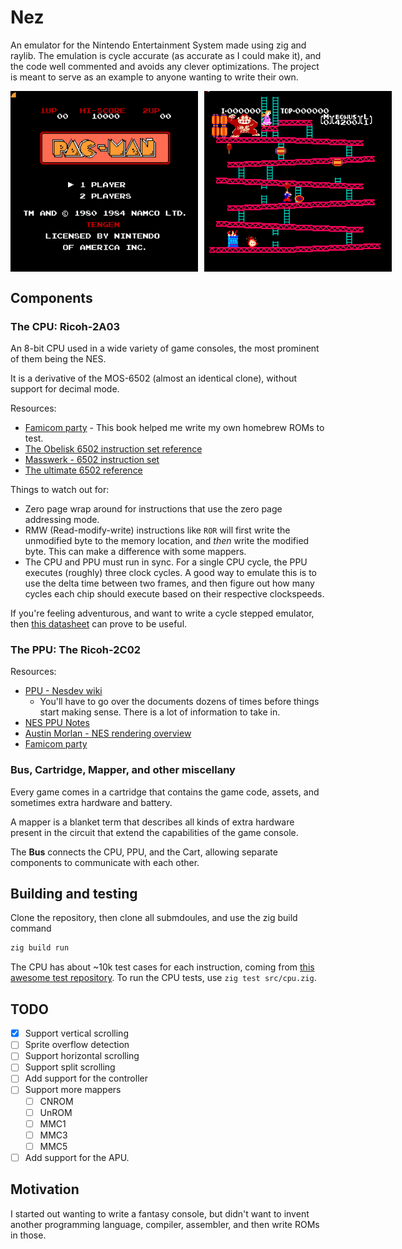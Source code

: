 # Nez

An emulator for the Nintendo Entertainment System made using zig and raylib.
The emulation is cycle accurate (as accurate as I could make it),
and the code well commented and avoids any clever optimizations.
The project is  meant to serve as an example to anyone wanting to write their own. 

<div style="display: flex; gap: 10px;">
    <img src="./screens/pacman.png" alt="pacman home screen" width="300px"/>
    <img src="./screens/donkey-kong.png" alt="donkey kong gameplay" width="300px"/>
</div>

## Components

### The CPU: Ricoh-2A03

An 8-bit CPU used in a wide variety of game consoles,
the most prominent of them being the NES.

It is a derivative of the MOS-6502 (almost an identical clone), without support for decimal mode.

Resources:

- [Famicom party](https://famicom.party/book/) - This book helped me write my own homebrew ROMs to test.
- [The Obelisk 6502 instruction set reference](https://www.nesdev.org/obelisk-6502-guide/reference.html)
- [Masswerk - 6502 instruction set](https://www.masswerk.at/6502/6502_instruction_set.html)
- [The ultimate 6502 reference](https://www.pagetable.com/c64ref/6502/?tab=2#)

Things to watch out for:
- Zero page wrap around for instructions that use the zero page addressing mode.
- RMW (Read-modify-write) instructions like `ROR` will first write the unmodified byte
  to the memory location, and *then* write the modified byte. This can make a difference
  with some mappers.
- The CPU and PPU must run in sync. For a single CPU cycle, the PPU executes (roughly) three clock cycles.
  A good way to emulate this is to use the delta time between two frames, and then figure out how many cycles
  each chip should execute based on their respective clockspeeds.

If you're feeling adventurous,
and want to write a cycle stepped emulator,
then [this datasheet](https://www.princeton.edu/~mae412/HANDOUTS/Datasheets/6502.pdf) can prove to be useful.

### The PPU: The Ricoh-2C02

Resources:
- [PPU - Nesdev wiki](https://www.nesdev.org/wiki/PPU)
    - You'll have to go over the documents dozens of times before things start making sense.
      There is a lot of information to take in.
- [NES PPU Notes](https://github.com/pjhades/tolarian-academy/blob/master/nes-ppu.md)
- [Austin Morlan - NES rendering overview](https://austinmorlan.com/posts/nes_rendering_overview/)
- [Famicom party](https://famicom.party/book/)

### Bus, Cartridge, Mapper, and other miscellany

Every game comes in a cartridge that contains the game code, assets, and sometimes
extra hardware and battery.

A mapper is a blanket term that describes all kinds of extra hardware present in the circuit that extend the capabilities of the game console.

The **Bus** connects the CPU, PPU, and the Cart, allowing separate components to communicate with each other.

## Building and testing

Clone the repository, then clone all submdoules, and use the zig build command

```sh
zig build run
```

The CPU has about ~10k test cases for each instruction, coming from [this awesome test repository](https://github.com/TomHarte/ProcessorTests/tree/main/nes6502).
To run the CPU tests, use `zig test src/cpu.zig`.

## TODO

- [x] Support vertical scrolling
- [ ] Sprite overflow detection
- [ ] Support horizontal scrolling
- [ ] Support split scrolling
- [ ] Add support for the controller
- [ ] Support more mappers
    - [ ] CNROM
    - [ ] UnROM
    - [ ] MMC1
    - [ ] MMC3
    - [ ] MMC5
- [ ] Add support for the APU.

## Motivation

I started out wanting to write a fantasy console,
but didn't want to invent another programming language, compiler, assembler, and then
write ROMs in those.
